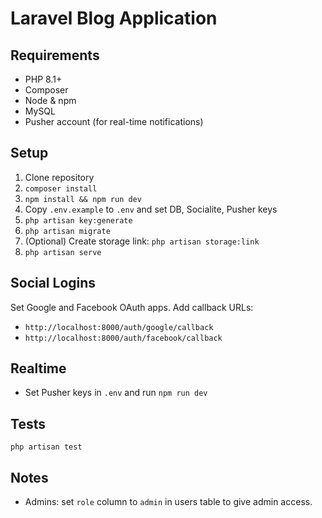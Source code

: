 # Laravel Blog Application

## Requirements
- PHP 8.1+
- Composer
- Node & npm
- MySQL
- Pusher account (for real-time notifications)

## Setup
1. Clone repository
2. `composer install`
3. `npm install && npm run dev`
4. Copy `.env.example` to `.env` and set DB, Socialite, Pusher keys
5. `php artisan key:generate`
6. `php artisan migrate`
7. (Optional) Create storage link: `php artisan storage:link`
8. `php artisan serve`

## Social Logins
Set Google and Facebook OAuth apps. Add callback URLs:
- `http://localhost:8000/auth/google/callback`
- `http://localhost:8000/auth/facebook/callback`

## Realtime
- Set Pusher keys in `.env` and run `npm run dev`

## Tests
`php artisan test`

## Notes
- Admins: set `role` column to `admin` in users table to give admin access.
